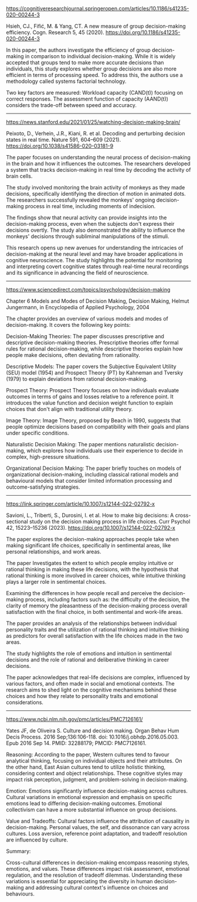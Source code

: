 https://cognitiveresearchjournal.springeropen.com/articles/10.1186/s41235-020-00244-3

Hsieh, CJ., Fifić, M. & Yang, CT. A new measure of group decision-making efficiency. Cogn. Research 5, 45 (2020). https://doi.org/10.1186/s41235-020-00244-3

In this paper, the authors investigate the efficiency of group decision-making in comparison to individual decision-making. While it is widely accepted that groups tend to make more accurate decisions than individuals, this study explores whether group decisions are also more efficient in terms of processing speed. To address this, the authors use a methodology called systems factorial technology.


Two key factors are measured:
Workload capacity (CAND(t)) focusing on correct responses.
The assessment function of capacity (AAND(t)) considers the trade-off between speed and accuracy.


__________________________________________________________________________________________________________________


https://news.stanford.edu/2021/01/25/watching-decision-making-brain/

Peixoto, D., Verhein, J.R., Kiani, R. et al. Decoding and perturbing decision states in real time. Nature 591, 604–609 (2021). https://doi.org/10.1038/s41586-020-03181-9

The paper focuses on understanding the neural process of decision-making in the brain and how it influences the outcomes. The researchers developed a system that tracks decision-making in real time by decoding the activity of brain cells.

The study involved monitoring the brain activity of monkeys as they made decisions, specifically identifying the direction of motion in animated dots. The researchers successfully revealed the monkeys' ongoing decision-making process in real time, including moments of indecision.

The findings show that neural activity can provide insights into the decision-making process, even when the subjects don't express their decisions overtly. The study also demonstrated the ability to influence the monkeys' decisions through subliminal manipulations of the stimuli.

This research opens up new avenues for understanding the intricacies of decision-making at the neural level and may have broader applications in cognitive neuroscience. The study highlights the potential for monitoring and interpreting covert cognitive states through real-time neural recordings and its significance in advancing the field of neuroscience.

__________________________________________________________________________________________________________________

https://www.sciencedirect.com/topics/psychology/decision-making

Chapter 6 Models and Modes of Decision Making, Decision Making, Helmut Jungermann, in Encyclopedia of Applied Psychology, 2004


The chapter provides an overview of various models and modes of decision-making. It covers the following key points:

Decision-Making Theories: The paper discusses prescriptive and descriptive decision-making theories. Prescriptive theories offer formal rules for rational decision-making, while descriptive theories explain how people make decisions, often deviating from rationality.

Descriptive Models: The paper covers the Subjective Equivalent Utility (SEU) model (1954) and Prospect Theory (PT) by Kahneman and Tversky (1979) to explain deviations from rational decision-making.

Prospect Theory: Prospect Theory focuses on how individuals evaluate outcomes in terms of gains and losses relative to a reference point. It introduces the value function and decision weight function to explain choices that don't align with traditional utility theory.

Image Theory: Image Theory, proposed by Beach in 1990, suggests that people optimize decisions based on compatibility with their goals and plans under specific conditions.

Naturalistic Decision Making: The paper mentions naturalistic decision-making, which explores how individuals use their experience to decide in complex, high-pressure situations.

Organizational Decision Making: The paper briefly touches on models of organizational decision-making, including classical rational models and behavioural models that consider limited information processing and outcome-satisfying strategies.


__________________________________________________________________________________________________________________







https://link.springer.com/article/10.1007/s12144-022-02792-x

Savioni, L., Triberti, S., Durosini, I. et al. How to make big decisions: A cross-sectional study on the decision making process in life choices. Curr Psychol 42, 15223–15236 (2023). https://doi.org/10.1007/s12144-022-02792-x

The paper explores the decision-making approaches people take when making significant life choices, specifically in sentimental areas, like personal relationships, and work areas.

The paper Investigates the extent to which people employ intuitive or rational thinking in making these life decisions, with the hypothesis that rational thinking is more involved in career choices, while intuitive thinking plays a larger role in sentimental choices.

Examining the differences in how people recall and perceive the decision-making process, including factors such as:
the difficulty of the decision, 
the clarity of memory
the pleasantness of the decision-making process
overall satisfaction with the final choice, in both sentimental and work-life areas.

The paper provides an analysis of the relationships between individual personality traits and the utilization of rational thinking and intuitive thinking as predictors for overall satisfaction with the life choices made in the two areas.

The study highlights the role of emotions and intuition in sentimental decisions and the role of rational and deliberative thinking in career decisions.

The paper acknowledges that real-life decisions are complex, influenced by various factors, and often made in social and emotional contexts. The research aims to shed light on the cognitive mechanisms behind these choices and how they relate to personality traits and emotional considerations.


__________________________________________________________________________________________________________________









https://www.ncbi.nlm.nih.gov/pmc/articles/PMC7126161/

Yates JF, de Oliveira S. Culture and decision making. Organ Behav Hum Decis Process. 2016 Sep;136:106-118. doi: 10.1016/j.obhdp.2016.05.003. Epub 2016 Sep 14. PMID: 32288179; PMCID: PMC7126161.


Reasoning:
According to the paper, Western cultures tend to favour analytical thinking, focusing on individual objects and their attributes. On the other hand, East Asian cultures tend to utilize holistic thinking, considering context and object relationships.
These cognitive styles may impact risk perception, judgment, and problem-solving in decision-making.

Emotion:
Emotions significantly influence decision-making across cultures.
Cultural variations in emotional expression and emphasis on specific emotions lead to differing decision-making outcomes.
Emotional collectivism can have a more substantial influence on group decisions.


Value and Tradeoffs:
Cultural factors influence the attribution of causality in decision-making.
Personal values, the self, and dissonance can vary across cultures.
Loss aversion, reference point adaptation, and tradeoff resolution are influenced by culture.

Summary:

Cross-cultural differences in decision-making encompass reasoning styles, emotions, and values.
These differences impact risk assessment, emotional regulation, and the resolution of tradeoff dilemmas.
Understanding these variations is essential for appreciating the diversity in human decision-making and addressing cultural context's influence on choices and behaviours.


